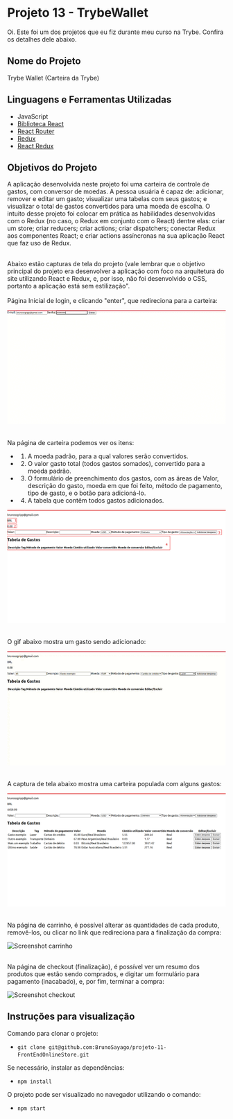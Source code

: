 # Projeto 13 - TrybeWallet

Oi. Este foi um dos projetos que eu fiz durante meu curso na Trybe. Confira os detalhes dele abaixo.




## Nome do Projeto
Trybe Wallet (Carteira da Trybe)

## Linguagens e Ferramentas Utilizadas

 - JavaScript
 - [Biblioteca React](https://pt-br.reactjs.org/)
 - [React Router](https://reactrouter.com/en/main)
 - [Redux](https://redux.js.org/)
 - [React Redux](https://react-redux.js.org/)


## Objetivos do Projeto
A aplicação desenvolvida neste projeto foi uma carteira de controle de gastos, com conversor de moedas. A pessoa usuária é capaz de: adicionar, remover e editar um gasto; visualizar uma tabelas com seus gastos; e visualizar o total de gastos convertidos para uma moeda de escolha. 
O intuito desse projeto foi colocar em prática as habilidades desenvolvidas com o Redux (no caso, o Redux em conjunto com o React) dentre elas: criar um store; criar reducers; criar actions; criar dispatchers; conectar Redux aos componentes React; e criar actions assíncronas na sua aplicação React que faz uso de Redux.

<br/>
Abaixo estão capturas de tela do projeto (vale lembrar que o objetivo principal do projeto era desenvolver a aplicação com foco na arquitetura do site utilizando React e Redux, e, por isso, não foi desenvolvido o CSS, portanto a aplicação está sem estilização".
<br/>

<br/>
Página Inicial de login, e clicando "enter", que redireciona para a carteira:

![Screenshot Inicial](screenshot1.gif)

<br/>
Na página de carteira podemos ver os itens:

 - 1. A moeda padrão, para a qual valores serão convertidos.
 - 2. O valor gasto total (todos gastos somados), convertido para a moeda padrão.
 - 3. O formulário de preenchimento dos gastos, com as áreas de Valor, descrição do gasto, moeda em que foi feito, método de pagamento, tipo de gasto, e o botão para adicioná-lo.
 - 4. A tabela que contêm todos gastos adicionados.

![Screenshot carteira vazia](screenshot2.png)


<br/>
O gif abaixo mostra um gasto sendo adicionado:

![Screenshot adicionando gasto](screenshot3.gif)

<br/>
A captura de tela abaixo mostra uma carteira populada com alguns gastos:

![Screenshot carteira cheia](screenshot4.png)

<br/>
Na página de carrinho, é possível alterar as quantidades de cada produto, removê-los, ou clicar no link que redireciona para a finalização da compra:

![Screenshot carrinho](screenshot5.png)

<br/>
Na página de checkout (finalização), é possível ver um resumo dos produtos que estão sendo comprados, e digitar um formulário para pagamento (inacabado), e, por fim, terminar a compra:

![Screenshot checkout](screenshot6.png)

## Instruções para visualização
Comando para clonar o projeto:
 - `git clone git@github.com:BrunoSayago/projeto-11-FrontEndOnlineStore.git`
 
Se necessário, instalar as dependências:
 - `npm install`
  
O projeto pode ser visualizado no navegador utilizando o comando:
- `npm start`
